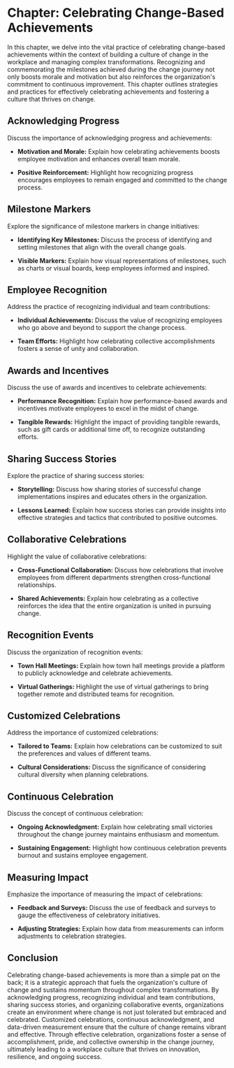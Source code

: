 Chapter: Celebrating Change-Based Achievements
==============================================

In this chapter, we delve into the vital practice of celebrating change-based achievements within the context of building a culture of change in the workplace and managing complex transformations. Recognizing and commemorating the milestones achieved during the change journey not only boosts morale and motivation but also reinforces the organization's commitment to continuous improvement. This chapter outlines strategies and practices for effectively celebrating achievements and fostering a culture that thrives on change.

Acknowledging Progress
----------------------

Discuss the importance of acknowledging progress and achievements:

* **Motivation and Morale:** Explain how celebrating achievements boosts employee motivation and enhances overall team morale.

* **Positive Reinforcement:** Highlight how recognizing progress encourages employees to remain engaged and committed to the change process.

Milestone Markers
-----------------

Explore the significance of milestone markers in change initiatives:

* **Identifying Key Milestones:** Discuss the process of identifying and setting milestones that align with the overall change goals.

* **Visible Markers:** Explain how visual representations of milestones, such as charts or visual boards, keep employees informed and inspired.

Employee Recognition
--------------------

Address the practice of recognizing individual and team contributions:

* **Individual Achievements:** Discuss the value of recognizing employees who go above and beyond to support the change process.

* **Team Efforts:** Highlight how celebrating collective accomplishments fosters a sense of unity and collaboration.

Awards and Incentives
---------------------

Discuss the use of awards and incentives to celebrate achievements:

* **Performance Recognition:** Explain how performance-based awards and incentives motivate employees to excel in the midst of change.

* **Tangible Rewards:** Highlight the impact of providing tangible rewards, such as gift cards or additional time off, to recognize outstanding efforts.

Sharing Success Stories
-----------------------

Explore the practice of sharing success stories:

* **Storytelling:** Discuss how sharing stories of successful change implementations inspires and educates others in the organization.

* **Lessons Learned:** Explain how success stories can provide insights into effective strategies and tactics that contributed to positive outcomes.

Collaborative Celebrations
--------------------------

Highlight the value of collaborative celebrations:

* **Cross-Functional Collaboration:** Discuss how celebrations that involve employees from different departments strengthen cross-functional relationships.

* **Shared Achievements:** Explain how celebrating as a collective reinforces the idea that the entire organization is united in pursuing change.

Recognition Events
------------------

Discuss the organization of recognition events:

* **Town Hall Meetings:** Explain how town hall meetings provide a platform to publicly acknowledge and celebrate achievements.

* **Virtual Gatherings:** Highlight the use of virtual gatherings to bring together remote and distributed teams for recognition.

Customized Celebrations
-----------------------

Address the importance of customized celebrations:

* **Tailored to Teams:** Explain how celebrations can be customized to suit the preferences and values of different teams.

* **Cultural Considerations:** Discuss the significance of considering cultural diversity when planning celebrations.

Continuous Celebration
----------------------

Discuss the concept of continuous celebration:

* **Ongoing Acknowledgment:** Explain how celebrating small victories throughout the change journey maintains enthusiasm and momentum.

* **Sustaining Engagement:** Highlight how continuous celebration prevents burnout and sustains employee engagement.

Measuring Impact
----------------

Emphasize the importance of measuring the impact of celebrations:

* **Feedback and Surveys:** Discuss the use of feedback and surveys to gauge the effectiveness of celebratory initiatives.

* **Adjusting Strategies:** Explain how data from measurements can inform adjustments to celebration strategies.

Conclusion
----------

Celebrating change-based achievements is more than a simple pat on the back; it is a strategic approach that fuels the organization's culture of change and sustains momentum throughout complex transformations. By acknowledging progress, recognizing individual and team contributions, sharing success stories, and organizing collaborative events, organizations create an environment where change is not just tolerated but embraced and celebrated. Customized celebrations, continuous acknowledgment, and data-driven measurement ensure that the culture of change remains vibrant and effective. Through effective celebration, organizations foster a sense of accomplishment, pride, and collective ownership in the change journey, ultimately leading to a workplace culture that thrives on innovation, resilience, and ongoing success.
